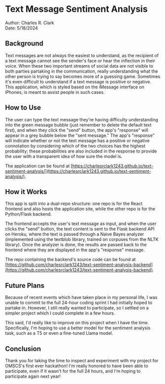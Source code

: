 # Text Message Sentiment Analysis

Author: Charles R. Clark \
Date: 5/18/2024

## Background

Text messages are not always the easiest to understand, as the recipient of a text message cannot see the sender's face or hear the inflection in their voice. When these two important streams of social data are not visible to both parties partaking in the communication, really understanding what the other person is trying to say becomes more of a guessing game. Sometimes it's even difficult to understand if a text message is positive or negative. This application, which is styled based on the iMessage interface on iPhones, is meant to assist people in such cases.

## How to Use

The user can type the text message they're having difficulty understanding into the green message bubble (just remember to delete the default text first), and when they click the "send" button, the app's "response" will appear in a grey bubble below the "sent message." The app's "response" will indicate whether or not the text message has a positive or negative connotation by considering which of the two choices has the highest probability; these probabilities are also included in the response to provide the user with a transparent idea of how sure the model is.

The application can be found at [https://charlesrclark1243.github.io/text-sentiment-analysis/](https://charlesrclark1243.github.io/text-sentiment-analysis/).

## How it Works

This app is split into a dual-repo structure: one repo is for the React frontend and also hosts the application site, while the other repo is for the Python/Flask backend.

The frontend accepts the user's text message as input, and when the user clicks the "send" button, the text content is sent to the Flask backend API on Heroku, where the text is passed through a Naive Bayes analyzer (implemented using the textblob library, trained on corpuses from the NLTK library). Once the analyzer is done, the results are passed back to the frontend where they are displayed in the app's "response" message.

The repo containing the backend's source code can be found at [https://github.com/charlesrclark1243/text-sentiment-analysis-backend](https://github.com/charlesrclark1243/text-sentiment-analysis-backend).

## Future Plans

Because of recent events which have taken place in my personal life, I was unable to commit to the full 24-hour coding sprint I had initially hoped to partake in. However, I still really wanted to participate, so I settled on a simpler project which I could complete in a few hours.

This said, I'd really like to improve on this project when I have the time. Specifically, I'm hoping to use a better model for the sentiment analysis task, such as a T5 or even a fine-tuned Llama model.

## Conclusion

Thank you for taking the time to inspect and experiment with my project for OMSCS's first ever hackathon! I'm really honored to have been able to participate, even if it wasn't for the full 24 hours, and I'm hoping to participate again next year!